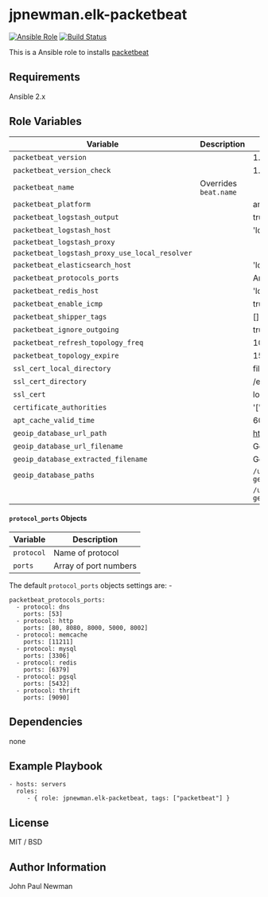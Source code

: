 # jpnewman.elk-packetbeat

[![Ansible Role](https://img.shields.io/ansible/role/9592.svg?maxAge=2592000)](https://galaxy.ansible.com/jpnewman/elk-packetbeat/)
[![Build Status](https://travis-ci.org/jpnewman/ansible-role-elk-packetbeat.svg?branch=master)](https://travis-ci.org/jpnewman/ansible-role-elk-packetbeat)

This is a Ansible role to installs [packetbeat](https://www.elastic.co/products/beats/packetbeat)

## Requirements

Ansible 2.x

## Role Variables

|Variable|Description|Default|
|---|---|---|
|```packetbeat_version```||1.2.3|
|```packetbeat_version_check```||1.2.3|
|```packetbeat_name```|Overrides ```beat.name```||
|```packetbeat_platform```||amd64|
|```packetbeat_logstash_output```||true|
|```packetbeat_logstash_host```||'localhost:5044'|
|```packetbeat_logstash_proxy```|||
|```packetbeat_logstash_proxy_use_local_resolver```|||
|```packetbeat_elasticsearch_host```||'localhost:9200'|
|```packetbeat_protocols_ports```||Array of ```protocol_ports``` objects|
|```packetbeat_redis_host```||'localhost'|
|```packetbeat_enable_icmp```||true|
|```packetbeat_shipper_tags```||[]|
|```packetbeat_ignore_outgoing```||true|
|```packetbeat_refresh_topology_freq```||10|
|```packetbeat_topology_expire```||15|
|```ssl_cert_local_directory```||files/certs|
|```ssl_cert_directory```||/etc/pki/tls/certs|
|```ssl_cert```||logstash-forwarder.crt|
|```certificate_authorities```||'["/etc/pki/tls/certs/logstash-forwarder.crt"]'|
|```apt_cache_valid_time```||600|
|```geoip_database_url_path```||http://geolite.maxmind.com/download/geoip/database|
|```geoip_database_url_filename```||GeoLiteCity.dat.gz|
|```geoip_database_extracted_filename```||GeoLiteCity.dat|
|```geoip_database_paths```||```/usr/share/GeoIP/{{ geoip_database_extracted_filename }}```
|||```/usr/local/var/GeoIP/{{ geoip_database_extracted_filename }}```|


#### ```protocol_ports``` Objects
|Variable|Description|
|---|---|
|```protocol```|Name of protocol|
|```ports```|Array of port numbers|

The default ```protocol_ports``` objects settings are: -

~~~
packetbeat_protocols_ports:
  - protocol: dns
    ports: [53]
  - protocol: http
    ports: [80, 8080, 8000, 5000, 8002]
  - protocol: memcache
    ports: [11211]
  - protocol: mysql
    ports: [3306]
  - protocol: redis
    ports: [6379]
  - protocol: pgsql
    ports: [5432]
  - protocol: thrift
    ports: [9090]
~~~

## Dependencies

none

## Example Playbook

    - hosts: servers
      roles:
         - { role: jpnewman.elk-packetbeat, tags: ["packetbeat"] }

## License

MIT / BSD

## Author Information

John Paul Newman
